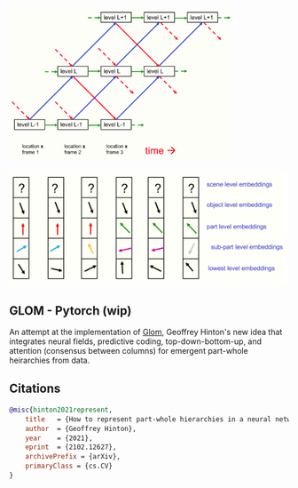 <img src="./glom2.png" width="400px"></img>

<img src="./glom1.png" width="600px"></img>

## GLOM - Pytorch (wip)

An attempt at the implementation of <a href="https://arxiv.org/abs/2102.12627">Glom</a>, Geoffrey Hinton's new idea that integrates neural fields, predictive coding, top-down-bottom-up, and attention (consensus between columns) for emergent part-whole heirarchies from data.

## Citations

```bibtex
@misc{hinton2021represent,
    title   = {How to represent part-whole hierarchies in a neural network}, 
    author  = {Geoffrey Hinton},
    year    = {2021},
    eprint  = {2102.12627},
    archivePrefix = {arXiv},
    primaryClass = {cs.CV}
}
```
